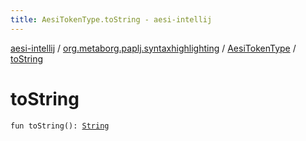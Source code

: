 ```yaml
---
title: AesiTokenType.toString - aesi-intellij
---
```


[aesi-intellij](../../index.html) / [org.metaborg.paplj.syntaxhighlighting](../index.html) / [AesiTokenType](index.html) / [toString](.)

# toString

`fun toString(): `[`String`](https://kotlinlang.org/api/latest/jvm/stdlib/kotlin/-string/index.html)